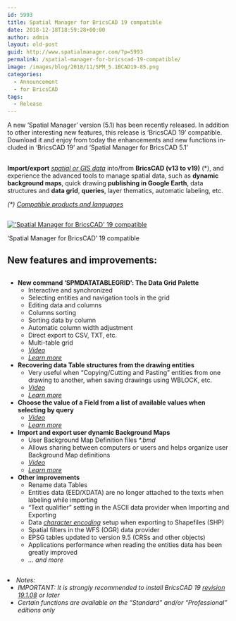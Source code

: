 ```yaml
---
id: 5993
title: Spatial Manager for BricsCAD 19 compatible
date: 2018-12-18T18:59:28+00:00
author: admin
layout: old-post
guid: http://www.spatialmanager.com/?p=5993
permalink: /spatial-manager-for-bricscad-19-compatible/
image: /images/blog/2018/11/SPM_5.1BCAD19-85.png
categories:
  - Announcement
  - for BricsCAD
tags:
  - Release
---
```

<p>
  A n<span lang="en">ew ‘Spatial Manager’ version (5.1) has been recently released. In addition to other interesting new features, this release is ‘BricsCAD 19’ compatible. Download it and enjoy from today the enhancements and new functions included in &#8216;BricsCAD 19&#8217; and &#8216;Spatial Manager for BricsCAD 5.1&#8217;</span>
</p>

<p>
  <!--more-->
</p>

<h2>
</h2>

<p>
  <strong>Import/export</strong> <em><span><span><a href="http://wiki.spatialmanager.com/index.php/Spatial_Manager™_for_BricsCAD_-_FAQs:_Providers" target="_blank" rel="nofollow">spatial or GIS data</a></span></span></em> into/from <strong>BricsCAD (v13 to v19)</strong> (*), and experience the advanced tools to manage spatial data, such as <strong>dynamic background maps</strong>, quick drawing <strong>publishing in Google Earth</strong>, data structures and <strong>data grid</strong>, <strong>queries</strong>, layer thematics, automatic labeling, etc.
</p>

<p>
  <em>(*) <span><a href="http://wiki.spatialmanager.com/index.php/Spatial_Manager%E2%84%A2_for_BricsCAD_-_FAQs:_Compatible_BricsCAD_applications" target="_blank" rel="nofollow">Compatible products and languages</a></span></em>
</p>

<h2>
</h2>

<div>
  <a href="/images/blog/2018/11/SMP_BCAD19.png" target="_blank" rel="nofollow"><img src="/images/blog/2018/11/SMP_BCAD19-1024x576.png" alt="'Spatial Manager for BricsCAD' 19 compatible" width="625" height="352" srcset="/images/blog/2018/11/SMP_BCAD19-1024x576.png 1024w, /images/blog/2018/11/SMP_BCAD19-300x169.png 300w, /images/blog/2018/11/SMP_BCAD19-768x432.png 768w, /images/blog/2018/11/SMP_BCAD19-624x351.png 624w, /images/blog/2018/11/SMP_BCAD19.png 1280w" sizes="(max-width: 625px) 100vw, 625px" /></a>
  
  <p>
    &#8216;Spatial Manager for BricsCAD&#8217; 19 compatible
  </p>
</div>

<h2>
</h2>

<h2>
  <span>New features and improvements:</span>
</h2>

<h2>
</h2>

<ul>
  <li>
    <span><strong>New command &#8216;SPMDATATABLEGRID&#8217;: The Data Grid Palette</strong></span> <ul>
      <li>
        Interactive and synchronized
      </li>
      <li>
        Selecting entities and navigation tools in the grid
      </li>
      <li>
        Editing data and columns
      </li>
      <li>
        Columns sorting
      </li>
      <li>
        Sorting data by column
      </li>
      <li>
        Automatic column width adjustment
      </li>
      <li>
        Direct export to CSV, TXT, etc.
      </li>
      <li>
        Multi-table grid
      </li>
      <li>
        <em><a href="https://youtu.be/hAbfKiopJwc?rel=0" target="_blank" rel="nofollow"><span>Video</span></a></em>
      </li>
      <li>
        <a href="http://wiki.spatialmanager.com/index.php/Spatial_Manager%E2%84%A2_for_BricsCAD_-_FAQs:_Data_Structure_Management_(%22Standard%22_and_%22Professional%22_editions_only)#Can_I_view_and_edit_the_entities_data_in_a_table_form.3F_.28.22Professional.22_edition_only.29" target="_blank" rel="nofollow"><em><span>Learn more</span></em></a>
      </li>
    </ul>
  </li>
  
  <li>
    <span><strong>Recovering data Table structures from the drawing entities</strong></span> <ul>
      <li>
        Very useful when &#8220;Copying/Cutting and Pasting&#8221; entities from one drawing to another, when saving drawings using WBLOCK, etc.
      </li>
      <li>
        <em><a href="https://youtu.be/E-2wUC99IRE?rel=0" target="_blank" rel="nofollow"><span>Video</span></a></em>
      </li>
      <li>
        <a href="http://wiki.spatialmanager.com/index.php/Spatial_Manager%E2%84%A2_for_BricsCAD_-_FAQs:_Data_Structure_Management_(%22Standard%22_and_%22Professional%22_editions_only)#How_can_I_define_data_tables_in_a_drawing.3F" target="_blank" rel="nofollow"><em><span>Learn more</span></em></a>
      </li>
    </ul>
  </li>
  
  <li>
    <span><strong>Choose the value of a Field from a list of available values when selecting by query</strong></span> <ul>
      <li>
        <em><a href="https://youtu.be/TTtlug9Ckec?rel=0" target="_blank" rel="nofollow"><span>Video</span></a></em>
      </li>
      <li>
        <em><a href="http://wiki.spatialmanager.com/index.php/Spatial_Manager%E2%84%A2_for_BricsCAD_-_FAQs:_Data_Structure_Management_(%22Standard%22_and_%22Professional%22_editions_only)#Can_I_define_a_selection_of_entities_based_on_the_values_of_their_data.3F" target="_blank" rel="nofollow"><span>Learn more</span></a></em>
      </li>
    </ul>
  </li>
  
  <li>
    <span><strong>Import and export user dynamic Background Maps</strong></span> <ul>
      <li>
        User Background Map Definition files <em>*.bmd</em>
      </li>
      <li>
        Allows sharing between computers or users and helps organize user Background Map definitions
      </li>
      <li>
        <em><a href="https://youtu.be/UUJxuF3Y3Ss?rel=0" target="_blank" rel="nofollow"><span>Video</span></a></em>
      </li>
      <li>
        <em><a href="http://wiki.spatialmanager.com/index.php/Spatial_Manager%E2%84%A2_for_BricsCAD_-_FAQs:_Background_Maps_(%22Standard%22_and_%22Professional%22_editions_only)#Can_I_configure_my_own_Web_Map_Services.3F" target="_blank" rel="nofollow"><span>Learn more</span></a></em>
      </li>
    </ul>
  </li>
  
  <li>
    <span><strong>Other improvements</strong></span> <ul>
      <li>
        Rename data Tables
      </li>
      <li>
        Entities data (EED/XDATA) are no longer attached to the texts when labeling while importing
      </li>
      <li>
        &#8220;Text qualifier&#8221; setting in the ASCII data provider when Importing and Exporting
      </li>
      <li>
        Data <a href="https://en.wikipedia.org/wiki/Character_encoding" target="_blank" rel="nofollow"><span><em>character encoding</em></span></a> setup when exporting to Shapefiles (SHP)
      </li>
      <li>
        Spatial filters in the WFS (OGR) data provider
      </li>
      <li>
        EPSG tables updated to version 9.5 (CRSs and other objects)
      </li>
      <li>
        Applications performance when reading the entities data has been greatly improved
      </li>
      <li>
        <em>… and more</em>
      </li>
    </ul>
  </li>
</ul>

<h2>
</h2>

<li>
  <em>Notes:</em> <ul>
    <li>
      <em>IMPORTANT: It is strongly recommended to install BricsCAD 19 <a href="https://www.bricsys.com/protected/download.do" target="_blank" rel="nofollow"><span>revision 19.1.08</span></a> or later</em>
    </li>
    <li>
      <em>Certain functions are available on the “Standard” and/or “Professional” editions only</em>
    </li>
  </ul>
</li>